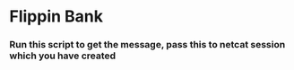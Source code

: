 # Flippin Bank
### Run this script to get the message, pass this to netcat session which you have created
